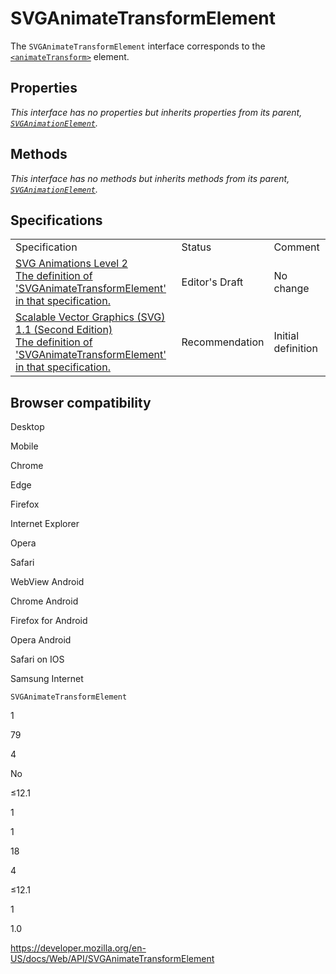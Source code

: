 SVGAnimateTransformElement
==========================

The `SVGAnimateTransformElement` interface corresponds to the [`<animateTransform>`](https://developer.mozilla.org/en-US/docs/Web/SVG/Element/animateTransform) element.

Properties
----------

*This interface has no properties but inherits properties from its parent, [`SVGAnimationElement`](svganimationelement).*

Methods
-------

*This interface has no methods but inherits methods from its parent, [`SVGAnimationElement`](svganimationelement).*

Specifications
--------------

<table><tbody><tr class="odd"><td>Specification</td><td>Status</td><td>Comment</td></tr><tr class="even"><td><a href="https://svgwg.org/specs/animations/#InterfaceSVGAnimateTransformElement">SVG Animations Level 2<br />
<span class="small">The definition of 'SVGAnimateTransformElement' in that specification.</span></a></td><td><span class="spec-ed">Editor's Draft</span></td><td>No change</td></tr><tr class="odd"><td><a href="https://www.w3.org/TR/SVG11/animate.html#InterfaceSVGAnimateTransformElement">Scalable Vector Graphics (SVG) 1.1 (Second Edition)<br />
<span class="small">The definition of 'SVGAnimateTransformElement' in that specification.</span></a></td><td><span class="spec-rec">Recommendation</span></td><td>Initial definition</td></tr></tbody></table>

Browser compatibility
---------------------

Desktop

Mobile

Chrome

Edge

Firefox

Internet Explorer

Opera

Safari

WebView Android

Chrome Android

Firefox for Android

Opera Android

Safari on IOS

Samsung Internet

`SVGAnimateTransformElement`

1

79

4

No

≤12.1

1

1

18

4

≤12.1

1

1.0

<a href="https://developer.mozilla.org/en-US/docs/Web/API/SVGAnimateTransformElement" class="_attribution-link">https://developer.mozilla.org/en-US/docs/Web/API/SVGAnimateTransformElement</a>

